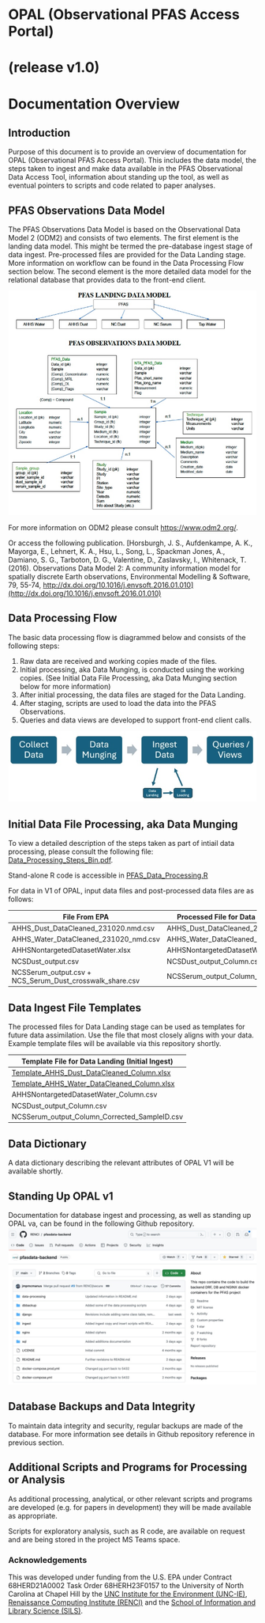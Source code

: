 # OPAL (Observational PFAS Access Portal)
# (release v1.0)
# Documentation Overview 

## Introduction
Purpose of this document is to provide an overview of documentation for OPAL (Observational PFAS Access Portal). This includes the data model, the steps taken to ingest and make data available in the PFAS Observational Data Access Tool, information about standing up the tool, as well as eventual pointers to scripts and code related to paper analyses.

## PFAS Observations Data Model
The PFAS Observations Data Model is based on the Observational Data Model 2 (ODM2) and consists of two elements.  The first element is the landing data model.  This might be termed the pre-database ingest stage of data ingest.  Pre-processed files are provided for the Data Landing stage. More information on workflow can be found in the Data Processing Flow section below. The second element is the more detailed data model for the relational database that provides data to the front-end client.

[![PFAS Observations Data Model](images/pfasobsdatamodelv4.jpg)](miscfiles/PfasObservationDataModelV4.pdf)

For more information on ODM2 please consult https://www.odm2.org/.

Or access the following publication.
[Horsburgh, J. S., Aufdenkampe, A. K., Mayorga, E., Lehnert, K. A., Hsu, L., Song, L., Spackman Jones, A., Damiano, S. G., Tarboton, D. G., Valentine, D., Zaslavsky, I., Whitenack, T. (2016). Observations Data Model 2: A community information model for spatially discrete Earth observations, Environmental Modelling & Software, 79, 55-74, http://dx.doi.org/10.1016/j.envsoft.2016.01.010](http://dx.doi.org/10.1016/j.envsoft.2016.01.010)

## Data Processing Flow
The basic data processing flow is diagrammed below and consists of the following steps:
1.	Raw data are received and working copies made of the files.
2.	Initial processing, aka Data Munging, is conducted using the working copies. (See Initial Data File Processing, aka Data Munging section below for more information)
3.	After initial processing, the data files are staged for the Data Landing.
4.	After staging, scripts are used to load the data into the PFAS Observations.
5.	Queries and data views are developed to support front-end client calls.

![Data Processing Work Flow](images/dataprocessingworkflow.jpg)

## Initial Data File Processing, aka Data Munging
To view a detailed description of the steps taken as part of intiail data processing, please consult the following file: [Data_Processing_Steps_Bin.pdf](docs/miscfiles/Data_processing_Steps_Bin.pdf).

Stand-alone R code is accessible in [PFAS_Data_Processing.R](scriptfiles/PFAS_Data_Processing.R)

For data in V1 of OPAL, input data files and post-processed data files are as follows:

| File From EPA                        |  Processed File for Data Landing (Initial Ingest) |
| ------------------------------------ | ------------------------------------------------- |
| AHHS_Dust_DataCleaned_231020.nmd.csv | AHHS_Dust_DataCleaned_231020_nmd_Column.csv       |
| AHHS_Water_DataCleaned_231020_nmd.csv | AHHS_Water_DataCleaned_231020_nmd_Column.csv     |
| AHHSNontargetedDatasetWater.xlsx | AHHSNontargetedDatasetWater_Column.csv                |
| NCSDust_output.csv | NCSDust_output_Column.csv                                           |
| NCSSerum_output.csv + NCS_Serum_Dust_crosswalk_share.csv | 	NCSSerum_output_Column_Corrected_SampleID.csv |


## Data Ingest File Templates
The processed files for Data Landing stage can be used as templates for future data assimilation. Use the file that most closely aligns with your data. Example template files will be available via this repository shortly.

|  Template File for Data Landing (Initial Ingest)  |
| ------------------------------------------------- |
| [Template_AHHS_Dust_DataCleaned_Column.xlsx](templates/Template_AHHS_Dust_DataCleaned_Column.xlsx)        |
| [Template_AHHS_Water_DataCleaned_Column.xlsx](templates/Template_AHHS_Water_DataCleaned_Column.xlsx)       |
| AHHSNontargetedDatasetWater_Column.csv                |
| NCSDust_output_Column.csv                                           |
| 	NCSSerum_output_Column_Corrected_SampleID.csv |

## Data Dictionary
A data dictionary describing the relevant attributes of OPAL V1 will be available shortly.

## Standing Up OPAL v1
Documentation for database ingest and processing, as well as standing up OPAL va, can be found in the following Github repository. 
[![OPAL Backend Repo](images/opalbackendrepo.jpg)](https://github.com/RENCI/pfasdata-backend)

## Database Backups and Data Integrity
To maintain data integrity and security, regular backups are made of the database. For more information see details in Github repository reference in previous section.

## Additional Scripts and Programs for Processing or Analysis

As additional processing, analytical, or other relevant scripts and programs are developed (e.g. for papers in development) they will be made available as appropriate.

Scripts for exploratory analysis, such as R code, are available on request and are being stored in the project MS Teams space.

### Acknowledgements
This was developed under funding from the U.S. EPA under Contract 68HERD21A0002 Task Order 68HERH23F0157 to the University of North Carolina at Chapel Hill by the [UNC Institute for the Environment (UNC-IE)](https://ie.unc.edu/), [Renaissance Computing Institute (RENCI)](https://renci.org/) and the [School of Information and Library Science (SILS)](https://sils.unc.edu/).

